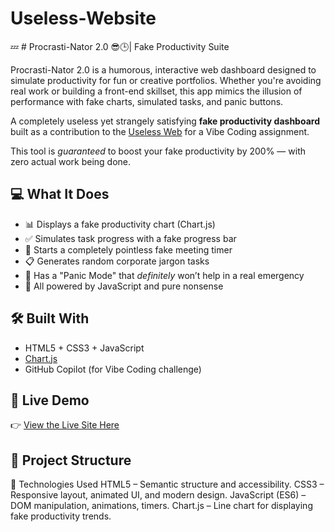 # Useless-Website

💤 # Procrasti-Nator 2.0 😎🕒| Fake Productivity Suite

Procrasti-Nator 2.0 is a humorous, interactive web dashboard designed to simulate productivity for fun or creative portfolios. Whether you're avoiding real work or building a front-end skillset, this app mimics the illusion of performance with fake charts, simulated tasks, and panic buttons.

A completely useless yet strangely satisfying **fake productivity dashboard** built as a contribution to the [Useless Web](https://theuselessweb.com/) for a Vibe Coding assignment.

This tool is *guaranteed* to boost your fake productivity by 200% — with zero actual work being done.

## 💻 What It Does

- 📊 Displays a fake productivity chart (Chart.js)
- ✅ Simulates task progress with a fake progress bar
- 📅 Starts a completely pointless fake meeting timer
- 📋 Generates random corporate jargon tasks
- 🧨 Has a "Panic Mode" that *definitely* won’t help in a real emergency
- 🧠 All powered by JavaScript and pure nonsense

## 🛠️ Built With

- HTML5 + CSS3 + JavaScript
- [Chart.js](https://www.chartjs.org/)
- GitHub Copilot (for Vibe Coding challenge)

## 🚀 Live Demo

👉 [View the Live Site Here](https://yourusername.github.io/useless-web-procrastinator/)

## 📂 Project Structure


🧩 Technologies Used
HTML5 – Semantic structure and accessibility.
CSS3 – Responsive layout, animated UI, and modern design.
JavaScript (ES6) – DOM manipulation, animations, timers.
Chart.js – Line chart for displaying fake productivity trends.
